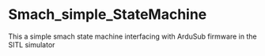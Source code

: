 # Smach_simple_StateMachine
This a simple smach state machine interfacing with ArduSub firmware in the SITL simulator
